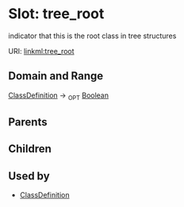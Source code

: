 
# Slot: tree_root


indicator that this is the root class in tree structures

URI: [linkml:tree_root](https://w3id.org/linkml/tree_root)


## Domain and Range

[ClassDefinition](ClassDefinition.md) &#8594;  <sub>OPT</sub> [Boolean](types/Boolean.md)

## Parents


## Children


## Used by

 * [ClassDefinition](ClassDefinition.md)

